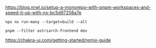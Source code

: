 https://blog.nrwl.io/setup-a-monorepo-with-pnpm-workspaces-and-speed-it-up-with-nx-bc5d97258a7e

```
npx nx run-many --target=build --all
```

```
pnpm --filter astriarch-frontend dev
```

https://chakra-ui.com/getting-started/remix-guide
